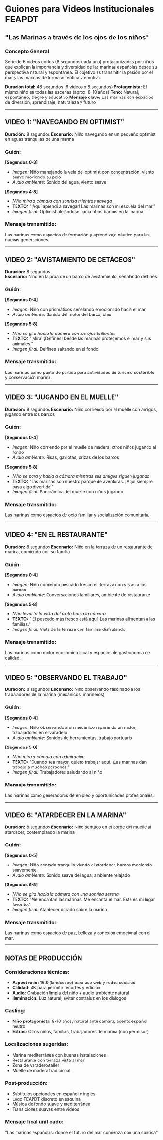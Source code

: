 # Guiones para Videos Institucionales FEAPDT
## "Las Marinas a través de los ojos de los niños"

### Concepto General
Serie de 6 videos cortos (8 segundos cada uno) protagonizados por niños que explican la importancia y diversidad de las marinas españolas desde su perspectiva natural y espontánea. El objetivo es transmitir la pasión por el mar y las marinas de forma auténtica y emotiva.

**Duración total:** 48 segundos (6 videos x 8 segundos)
**Protagonista:** El mismo niño en todas las escenas (aprox. 8-10 años)
**Tono:** Natural, espontáneo, alegre y educativo
**Mensaje clave:** Las marinas son espacios de diversión, aprendizaje, naturaleza y futuro

---

## VIDEO 1: "NAVEGANDO EN OPTIMIST"
**Duración:** 8 segundos
**Escenario:** Niño navegando en un pequeño optimist en aguas tranquilas de una marina

### Guión:
**[Segundos 0-3]** 
- *Imagen:* Niño manejando la vela del optimist con concentración, viento suave moviendo su pelo
- *Audio ambiente:* Sonido del agua, viento suave

**[Segundos 4-8]**
- *Niño mira a cámara con sonrisa mientras navega*
- **TEXTO:** "¡Aquí aprendí a navegar! Las marinas son mi escuela del mar."
- *Imagen final:* Optimist alejándose hacia otros barcos en la marina

### Mensaje transmitido: 
Las marinas como espacios de formación y aprendizaje náutico para las nuevas generaciones.

---

## VIDEO 2: "AVISTAMIENTO DE CETÁCEOS"
**Duración:** 8 segundos  
**Escenario:** Niño en la proa de un barco de avistamiento, señalando delfines

### Guión:
**[Segundos 0-4]**
- *Imagen:* Niño con prismáticos señalando emocionado hacia el mar
- *Audio ambiente:* Sonido del motor del barco, olas

**[Segundos 5-8]**
- *Niño se gira hacia la cámara con los ojos brillantes*
- **TEXTO:** "¡Mira! ¡Delfines! Desde las marinas protegemos el mar y sus animales."
- *Imagen final:* Delfines saltando en el fondo

### Mensaje transmitido:
Las marinas como punto de partida para actividades de turismo sostenible y conservación marina.

---

## VIDEO 3: "JUGANDO EN EL MUELLE"
**Duración:** 8 segundos
**Escenario:** Niño corriendo por el muelle con amigos, jugando entre los barcos

### Guión:
**[Segundos 0-4]**
- *Imagen:* Niño corriendo por el muelle de madera, otros niños jugando al fondo
- *Audio ambiente:* Risas, gaviotas, drizas de los barcos

**[Segundos 5-8]**
- *Niño se para y habla a cámara mientras sus amigos siguen jugando*
- **TEXTO:** "Las marinas son nuestro parque de aventuras. ¡Aquí siempre pasa algo divertido!"
- *Imagen final:* Panorámica del muelle con niños jugando

### Mensaje transmitido:
Las marinas como espacios de ocio familiar y socialización comunitaria.

---

## VIDEO 4: "EN EL RESTAURANTE"
**Duración:** 8 segundos
**Escenario:** Niño en la terraza de un restaurante de marina, comiendo con su familia

### Guión:
**[Segundos 0-4]**
- *Imagen:* Niño comiendo pescado fresco en terraza con vistas a los barcos
- *Audio ambiente:* Conversaciones familiares, ambiente de restaurante

**[Segundos 5-8]**
- *Niño levanta la vista del plato hacia la cámara*
- **TEXTO:** "¡El pescado más fresco está aquí! Las marinas alimentan a las familias."
- *Imagen final:* Vista de la terraza con familias disfrutando

### Mensaje transmitido:
Las marinas como motor económico local y espacios de gastronomía de calidad.

---

## VIDEO 5: "OBSERVANDO EL TRABAJO"
**Duración:** 8 segundos
**Escenario:** Niño observando fascinado a los trabajadores de la marina (mecánicos, marineros)

### Guión:
**[Segundos 0-4]**
- *Imagen:* Niño observando a un mecánico reparando un motor, trabajadores en el varadero
- *Audio ambiente:* Sonidos de herramientas, trabajo portuario

**[Segundos 5-8]**
- *Niño mira a cámara con admiración*
- **TEXTO:** "Cuando sea mayor, quiero trabajar aquí. ¡Las marinas dan trabajo a muchas personas!"
- *Imagen final:* Trabajadores saludando al niño

### Mensaje transmitido:
Las marinas como generadoras de empleo y oportunidades profesionales.

---

## VIDEO 6: "ATARDECER EN LA MARINA"
**Duración:** 8 segundos
**Escenario:** Niño sentado en el borde del muelle al atardecer, contemplando la marina

### Guión:
**[Segundos 0-5]**
- *Imagen:* Niño sentado tranquilo viendo el atardecer, barcos meciendo suavemente
- *Audio ambiente:* Sonido suave del agua, ambiente relajado

**[Segundos 6-8]**
- *Niño se gira hacia la cámara con una sonrisa serena*
- **TEXTO:** "Me encantan las marinas. Me encanta el mar. Este es mi lugar favorito."
- *Imagen final:* Atardecer dorado sobre la marina

### Mensaje transmitido:
Las marinas como espacios de paz, belleza y conexión emocional con el mar.

---

## NOTAS DE PRODUCCIÓN

### Consideraciones técnicas:
- **Aspect ratio:** 16:9 (landscape) para uso web y redes sociales
- **Calidad:** 4K para permitir recortes y edición
- **Audio:** Grabación limpia del niño + audio ambiente natural
- **Iluminación:** Luz natural, evitar contraluz en los diálogos

### Casting:
- **Niño protagonista:** 8-10 años, natural ante cámara, acento español neutro
- **Extras:** Otros niños, familias, trabajadores de marina (con permisos)

### Localizaciones sugeridas:
- Marina mediterránea con buenas instalaciones
- Restaurante con terraza vista al mar
- Zona de varadero/taller
- Muelle de madera tradicional

### Post-producción:
- Subtítulos opcionales en español e inglés
- Logo FEAPDT discreto en esquina
- Música de fondo suave y mediterránea
- Transiciones suaves entre videos

### Mensaje final unificado:
"Las marinas españolas: donde el futuro del mar comienza con una sonrisa"

